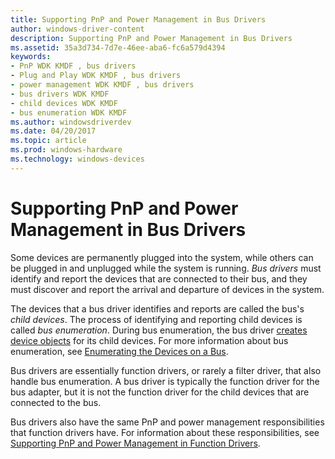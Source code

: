 ```yaml
---
title: Supporting PnP and Power Management in Bus Drivers
author: windows-driver-content
description: Supporting PnP and Power Management in Bus Drivers
ms.assetid: 35a3d734-7d7e-46ee-aba6-fc6a579d4394
keywords:
- PnP WDK KMDF , bus drivers
- Plug and Play WDK KMDF , bus drivers
- power management WDK KMDF , bus drivers
- bus drivers WDK KMDF
- child devices WDK KMDF
- bus enumeration WDK KMDF
ms.author: windowsdriverdev
ms.date: 04/20/2017
ms.topic: article
ms.prod: windows-hardware
ms.technology: windows-devices
---
```


# Supporting PnP and Power Management in Bus Drivers


Some devices are permanently plugged into the system, while others can be plugged in and unplugged while the system is running. *Bus drivers* must identify and report the devices that are connected to their bus, and they must discover and report the arrival and departure of devices in the system.

The devices that a bus driver identifies and reports are called the bus's *child devices*. The process of identifying and reporting child devices is called *bus enumeration*. During bus enumeration, the bus driver [creates device objects](creating-a-framework-device-object.md) for its child devices. For more information about bus enumeration, see [Enumerating the Devices on a Bus](enumerating-the-devices-on-a-bus.md).

Bus drivers are essentially function drivers, or rarely a filter driver, that also handle bus enumeration. A bus driver is typically the function driver for the bus adapter, but it is not the function driver for the child devices that are connected to the bus.

Bus drivers also have the same PnP and power management responsibilities that function drivers have. For information about these responsibilities, see [Supporting PnP and Power Management in Function Drivers](supporting-pnp-and-power-management-in-function-drivers.md).

 

 





